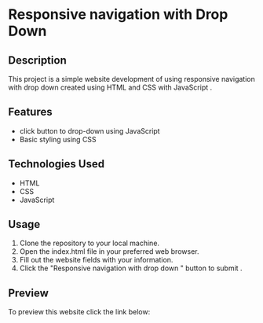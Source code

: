 # Responsive navigation with Drop Down 

## Description
This project is a simple website development of using responsive navigation with drop down created using HTML and CSS with JavaScript .

## Features
- click  button to drop-down using JavaScript 
- Basic styling using CSS

## Technologies Used
- HTML
- CSS
- JavaScript 

## Usage
1. Clone the repository to your local machine.
2. Open the index.html file in your preferred web browser.
3. Fill out the website fields with your information.
4. Click the "Responsive navigation with drop down " button to submit .

## Preview
To preview this website click the link below:
